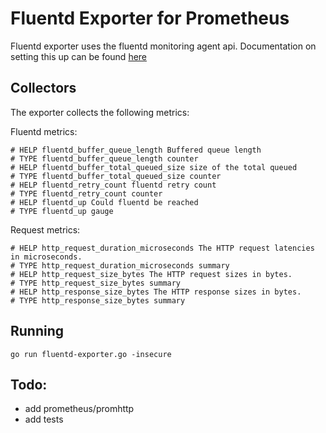 # Fluentd Exporter for Prometheus

Fluentd exporter uses the fluentd monitoring agent api. Documentation on setting this up can be found [here](https://docs.fluentd.org/v0.12/articles/monitoring)

## Collectors
The exporter collects the following metrics:

Fluentd metrics:
```
# HELP fluentd_buffer_queue_length Buffered queue length
# TYPE fluentd_buffer_queue_length counter
# HELP fluentd_buffer_total_queued_size size of the total queued
# TYPE fluentd_buffer_total_queued_size counter
# HELP fluentd_retry_count fluentd retry count
# TYPE fluentd_retry_count counter
# HELP fluentd_up Could fluentd be reached
# TYPE fluentd_up gauge
```

Request metrics:

```
# HELP http_request_duration_microseconds The HTTP request latencies in microseconds.
# TYPE http_request_duration_microseconds summary
# HELP http_request_size_bytes The HTTP request sizes in bytes.
# TYPE http_request_size_bytes summary
# HELP http_response_size_bytes The HTTP response sizes in bytes.
# TYPE http_response_size_bytes summary
```

## Running
```
go run fluentd-exporter.go -insecure
```

## Todo:
- add prometheus/promhttp
- add tests
